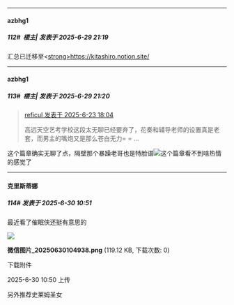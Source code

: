 ﻿
*****

####  azbhg1  
##### 112#         楼主| 发表于 2025-6-29 21:19

汇总已迁移至<[strong>https://kitashiro.notion.site/</strong>](https://kitashiro.notion.site/)

*****

####  azbhg1  
##### 113#         楼主| 发表于 2025-6-29 21:20

<blockquote><a href="httphttps://stage1st.com/2b/forum.php?mod=redirect&amp;goto=findpost&amp;pid=67986832&amp;ptid=2202686" target="_blank">reficul 发表于 2025-6-23 18:04</a>

高远天空艺考学校这段太无聊已经要弃了，花奏和辅导老师的设置真是老套，而男主的嘴炮又是那么苍白无力= = ...</blockquote>
这个篇章确实无聊了点，隔壁那个暴躁老哥也是特脸谱<img src="https://static.stage1st.com/image/smiley/face2017/020.png" referrerpolicy="no-referrer">这个篇章看不到啥热情的感觉了


*****

####  克里斯蒂娜  
##### 114#       发表于 2025-6-30 10:51

最近看了催眠侠还挺有意思的

<img src="https://img.stage1st.com/forum/202506/30/105037hr25pire3335oor0.png" referrerpolicy="no-referrer">

<strong>微信图片_20250630104938.png</strong> (119.12 KB, 下载次数: 0)

下载附件

2025-6-30 10:50 上传

另外推荐史莱姆圣女

